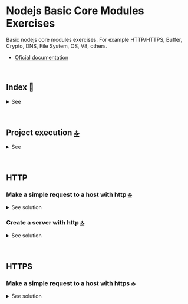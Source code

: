 # Nodejs Basic Core Modules Exercises
Basic nodejs core modules exercises. For example HTTP/HTTPS, Buffer, Crypto, DNS, File System, OS, V8, others.
* [Oficial documentation](https://nodejs.org/docs/latest/api/http.html)

 <br>

<!------Start Index----->

## Index 📜

<details>
 <summary> See </summary>
 <br>
  
### HTTP
* [Make a simple request to a host with http.](#make-a-simple-request-to-a-host-with-http-)
* [Create a server with http](#create-a-server-with-http-)

### HTTPS
* [Make a simple request to a host with https.](#make-a-simple-request-to-a-host-with-https-)

 
<br>

</details>

<!------Stop Index----->

<br>

<br>


## Project execution [🔝](#index-)

<details>
  <summary>See</summary>
<br>

*   Once a work environment has been created through some IDE, we clone the project

```git
git clone https://github.com/andresWeitzel/Nodejs_Basic_Core_Modules_Exercises
```

*   We position ourselves on the project

```git
cd 'projectName'
```

*   We install the latest LTS version of [Nodejs(v18)](https://nodejs.org/en/download)

*   We install all the necessary packages

```git
npm i
```

* We execute the file we want and verify the result through the console

```git
node src/directory/filename.js
```
<br>

</details>


<br>

<br>

## HTTP 

### Make a simple request to a host with http [🔝](#index-)
<details>
  <summary>See solution</summary>
 <br>

* [HTTP oficial Nodejs](https://nodejs.org/docs/latest/api/http.html#new-agentoptions)
* [Guide Example](https://www.geeksforgeeks.org/how-to-make-http-requests-in-node-js/)

#### Code
 ```js
//External
const http = require('http');
//Const   
// Setting the configuration for the request 
const options = { 
    hostname: 'jsonplaceholder.typicode.com', 
    path: '/posts', 
    method: 'GET'
}; 
    
// Sending the request 
const req = http.request(options, (res) => { 
    let data = ''
     
    res.on('data', (chunk) => { 
        data += chunk; 
    }); 
    
    // Ending the response  
    res.on('end', () => { 
        console.log('Body:', JSON.parse(data)) 
    }); 
       
}).on("error", (err) => { 
    console.log("Error: ", err) 
}).end()

 ```

#### Console
 ```js
{
    userId: 9,
    id: 89,
    title: 'sint soluta et vel magnam aut ut sed qui',
    body: 'repellat aut aperiam totam temporibus autem et\n' +
      'architecto magnam ut\n' +
      'consequatur qui cupiditate rerum quia soluta dignissimos nihil iure\n' +
      'tempore quas est'
  },
  {
    userId: 9,
    id: 90,
    title: 'ad iusto omnis odit dolor voluptatibus',
    body: 'minus omnis soluta quia\n' +
      'qui sed adipisci voluptates illum ipsam voluptatem\n' +
      'eligendi officia ut in\n' +
      'eos soluta similique molestias praesentium blanditiis'
  },
  {
    userId: 10,
    id: 91,
    title: 'aut amet sed',
    body: 'libero voluptate eveniet aperiam sed\n' +
      'sunt placeat suscipit molestias\n' +
      'similique fugit nam natus\n' +
      'expedita consequatur consequatur dolores quia eos et placeat'
  },
  {
    userId: 10,
    id: 92,
    title: 'ratione ex tenetur perferendis',
    body: 'aut et excepturi dicta laudantium sint rerum nihil\n' +
      'laudantium et at\n' +
      'a neque minima officia et similique libero et\n' +
      'commodi voluptate qui'
  },
  {
    userId: 10,
    id: 93,
    title: 'beatae soluta recusandae',
    body: 'dolorem quibusdam ducimus consequuntur dicta aut quo laboriosam\n' +
      'voluptatem quis enim recusandae ut sed sunt\n' +
      'nostrum est odit totam\n' +
      'sit error sed sunt eveniet provident qui nulla'
  },
  {
    userId: 10,
    id: 94,
    title: 'qui qui voluptates illo iste minima',
    body: 'aspernatur expedita soluta quo ab ut similique\n' +
      'expedita dolores amet\n' +
      'sed temporibus distinctio magnam saepe deleniti\n' +
      'omnis facilis nam ipsum natus sint similique omnis'
  },
  {
    userId: 10,
    id: 95,
    title: 'id minus libero illum nam ad officiis',
    body: 'earum voluptatem facere provident blanditiis velit laboriosam\n' +
      'pariatur accusamus odio saepe\n' +
      'cumque dolor qui a dicta ab doloribus consequatur omnis\n' +
      'corporis cupiditate eaque assumenda ad nesciunt'
  },
  {
    userId: 10,
    id: 96,
    title: 'quaerat velit veniam amet cupiditate aut numquam ut sequi',
    body: 'in non odio excepturi sint eum\n' +
      'labore voluptates vitae quia qui et\n' +
      'inventore itaque rerum\n' +
      'veniam non exercitationem delectus aut'
  },
  {
    userId: 10,
    id: 97,
    title: 'quas fugiat ut perspiciatis vero provident',
    body: 'eum non blanditiis soluta porro quibusdam voluptas\n' +
      'vel voluptatem qui placeat dolores qui velit aut\n' +
      'vel inventore aut cumque culpa explicabo aliquid at\n' +
      'perspiciatis est et voluptatem dignissimos dolor itaque sit nam'
  },
  {
    userId: 10,
    id: 98,
    title: 'laboriosam dolor voluptates',
    body: 'doloremque ex facilis sit sint culpa\n' +
      'soluta assumenda eligendi non ut eius\n' +
      'sequi ducimus vel quasi\n' +
      'veritatis est dolores'
  },
....
 ```

<br>

</details>


### Create a server with http [🔝](#index-)
<details>
  <summary>See solution</summary>
 <br>

* [HTTP create a server](https://www.w3schools.com/nodejs/met_http_createserver.asp)

#### Code
 ```js
var http = require('http');
http.createServer(function (req, res) {
    console.log(res)
  res.writeHead(200, {'Content-Type': 'text/plain'});
  res.write('Hello World!');
  res.end();
}).listen(8080);
 ```

#### Browser
* We enter the browser, for the url `http://localhost:8080/` and we will see a message `Hello World`

#### Console
 ```js
<ref *2> ServerResponse {
  _events: [Object: null prototype] { finish: [Function: bound resOnFinish] },
  _eventsCount: 1,
  _maxListeners: undefined,
  outputData: [],
  outputSize: 0,
  writable: true,
  destroyed: false,
  _last: false,
  chunkedEncoding: false,
  shouldKeepAlive: true,
  maxRequestsOnConnectionReached: false,
  _defaultKeepAlive: true,
  useChunkedEncodingByDefault: true,
  sendDate: true,
  _removedConnection: false,
  _removedContLen: false,
  _removedTE: false,
  strictContentLength: false,
  _contentLength: null,
  _hasBody: true,
  _trailer: '',
  finished: false,
  _headerSent: false,
  _closed: false,
  socket: <ref *1> Socket {
    connecting: false,
    _hadError: false,
    _parent: null,
    _host: null,
    _closeAfterHandlingError: false,
    _readableState: ReadableState {
      objectMode: false,
      highWaterMark: 16384,
      buffer: BufferList { head: null, tail: null, length: 0 },
      length: 0,
      ......
 ```

<br>

</details>

<br>

<br>

## HTTPS 

### Make a simple request to a host with https [🔝](#index-)
<details>
  <summary>See solution</summary>
 <br>

* [HTTP oficial Nodejs](https://nodejs.org/docs/latest/api/http.html#new-agentoptions)
* [HTTP complete Guide](https://www.memberstack.com/blog/node-http-request)
* [Other Guide](https://www.geeksforgeeks.org/https-in-node-js/)

#### Code
 ```js
//External
const https = require('https');
//Const
const URL = 'https://api.nasa.gov/planetary/apod?api_key=DEMO_KEY';

https.get(URL, (resp) => {
 let data = '';

 // A fragment of data has been received.
 resp.on('data', (chunk) => {
   data += chunk;
 });

 // All response has been received. Print the result.
 resp.on('end', () => {
   console.log(JSON.parse(data).explanation);
 });

}).on("error", (err) => {
 console.log("Error: " + err.message);
});
 ```

#### Console
 ```js
Asteroid 319 Leona cast a shadow across planet Earth on December 12, as it passed in front of bright star Betelgeuse. But to see everyone's favorite red giant star fade this time, you had to stand near the center line of the narrow shadow path starting in central Mexico and extending eastward across southern Florida, the Atlantic Ocean, southern Europe, and Eurasia. The geocentric celestial event was captured in these two panels taken at Almodovar del Rio, Spain from before (left) and during the asteroid-star occultation. In both panels Betelgeuse is seen above and left, at the shoulder of the familiar constellation Orion. Its brightness diminishes noticeably during the exceedingly rare occultation when, for several seconds, the giant star was briefly eclipsed by a roughly 60 kilometer diameter main-belt asteroid.
 ```

<br>

</details>
